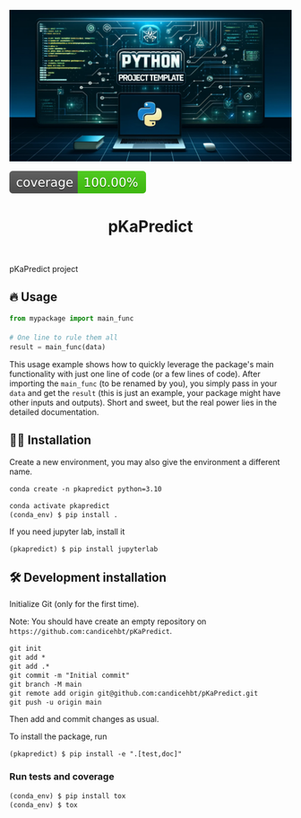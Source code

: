 ![Project Logo](assets/banner.png)

![Coverage Status](assets/coverage-badge.svg)

<h1 align="center">
pKaPredict
</h1>

<br>


pKaPredict project

## 🔥 Usage

```python
from mypackage import main_func

# One line to rule them all
result = main_func(data)
```

This usage example shows how to quickly leverage the package's main functionality with just one line of code (or a few lines of code). 
After importing the `main_func` (to be renamed by you), you simply pass in your `data` and get the `result` (this is just an example, your package might have other inputs and outputs). 
Short and sweet, but the real power lies in the detailed documentation.

## 👩‍💻 Installation

Create a new environment, you may also give the environment a different name. 

```
conda create -n pkapredict python=3.10 
```

```
conda activate pkapredict
(conda_env) $ pip install .
```

If you need jupyter lab, install it 

```
(pkapredict) $ pip install jupyterlab
```


## 🛠️ Development installation

Initialize Git (only for the first time). 

Note: You should have create an empty repository on `https://github.com:candicehbt/pKaPredict`.

```
git init
git add * 
git add .*
git commit -m "Initial commit" 
git branch -M main
git remote add origin git@github.com:candicehbt/pKaPredict.git 
git push -u origin main
```

Then add and commit changes as usual. 

To install the package, run

```
(pkapredict) $ pip install -e ".[test,doc]"
```

### Run tests and coverage

```
(conda_env) $ pip install tox
(conda_env) $ tox
```



